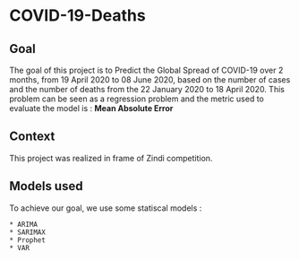 # COVID-19-Deaths

## Goal

The goal of this project is to Predict the Global Spread of COVID-19 over 2 months, from 19 April 2020 to 08 June 2020, based on the number of cases and the number of deaths from the 22 January 2020 to 18 April 2020. This problem can be seen as a regression problem and the metric used to evaluate the model is : **Mean Absolute Error**

## Context

This project was realized in frame of Zindi competition.

## Models used

To achieve our goal, we use some statiscal models :

    * ARIMA 
    * SARIMAX 
    * Prophet 
    * VAR 

